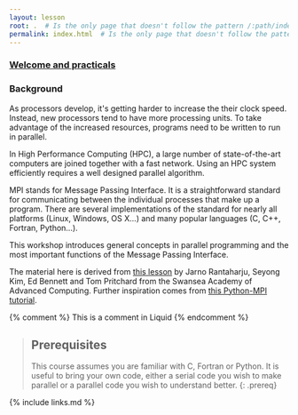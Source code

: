 ```yaml
---
layout: lesson
root: .  # Is the only page that doesn't follow the pattern /:path/index.html
permalink: index.html  # Is the only page that doesn't follow the pattern /:path/index.html
---
```


### [Welcome and practicals](intro)

### Background

As processors develop, it's getting harder to increase the their clock
speed. Instead, new processors tend to have more processing units.  To
take advantage of the increased resources, programs need to be written
to run in parallel.

In High Performance Computing (HPC), a large number of
state-of-the-art computers are joined together with a fast network.
Using an HPC system efficiently requires a well designed parallel
algorithm.

MPI stands for Message Passing Interface.  It is a straightforward
standard for communicating between the individual processes that make
up a program.  There are several implementations of the standard for
nearly all platforms (Linux, Windows, OS X...)  and many popular
languages (C, C++, Fortran, Python...).

This workshop introduces general concepts in parallel programming and 
the most important functions of the Message Passing Interface.

The material here is derived from [this lesson](https://rantahar.github.io/introduction-to-mpi/) by Jarno Rantaharju, Seyong Kim, Ed Bennett and Tom Pritchard from the Swansea Academy of Advanced Computing. 
Further inspiration comes from [this Python-MPI tutorial](https://nyu-cds.github.io/python-mpi/).

<!-- this is an html comment -->

{% comment %} This is a comment in Liquid {% endcomment %}

> ## Prerequisites
>
> This course assumes you are familiar with C, Fortran or Python. It is useful to bring your own code, either a serial code you wish to make parallel or a parallel code you wish to understand better.
{: .prereq}

{% include links.md %}
